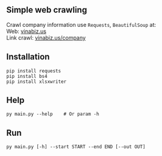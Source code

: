## Simple web crawling
Crawl company information use `Requests`, `BeautifulSoup` at:</br>
Web: [vinabiz.us](https://vinabiz.us)</br>
Link crawl: [vinabiz.us/company](https://vinabiz.us/company)

## Installation
```
pip install requests
pip install bs4
pip install xlsxwriter
```

## Help
```
py main.py --help    # Or param -h
```

## Run
```
py main.py [-h] --start START --end END [--out OUT]
```